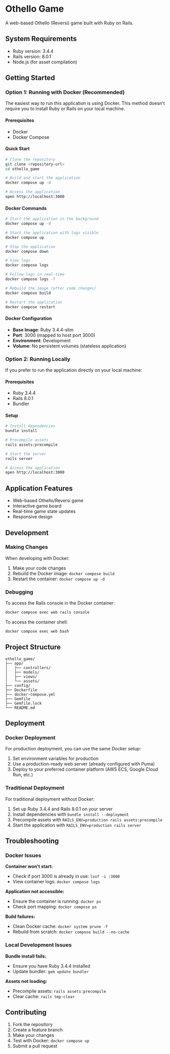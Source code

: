 # Othello Game

A web-based Othello (Reversi) game built with Ruby on Rails.

## System Requirements

* Ruby version: 3.4.4
* Rails version: 8.0.1
* Node.js (for asset compilation)

## Getting Started

### Option 1: Running with Docker (Recommended)

The easiest way to run this application is using Docker. This method doesn't require you to install Ruby or Rails on your local machine.

#### Prerequisites
- Docker
- Docker Compose

#### Quick Start
```bash
# Clone the repository
git clone <repository-url>
cd othello_game

# Build and start the application
docker compose up -d

# Access the application
open http://localhost:3000
```

#### Docker Commands
```bash
# Start the application in the background
docker compose up -d

# Start the application with logs visible
docker compose up

# Stop the application
docker compose down

# View logs
docker compose logs

# Follow logs in real-time
docker compose logs -f

# Rebuild the image (after code changes)
docker compose build

# Restart the application
docker compose restart
```

#### Docker Configuration
- **Base Image**: Ruby 3.4.4-slim
- **Port**: 3000 (mapped to host port 3000)
- **Environment**: Development
- **Volume**: No persistent volumes (stateless application)

### Option 2: Running Locally

If you prefer to run the application directly on your local machine:

#### Prerequisites
- Ruby 3.4.4
- Rails 8.0.1
- Bundler

#### Setup
```bash
# Install dependencies
bundle install

# Precompile assets
rails assets:precompile

# Start the server
rails server

# Access the application
open http://localhost:3000
```

## Application Features

* Web-based Othello/Reversi game
* Interactive game board
* Real-time game state updates
* Responsive design

## Development

### Making Changes

When developing with Docker:

1. Make your code changes
2. Rebuild the Docker image: `docker compose build`
3. Restart the container: `docker compose up -d`

### Debugging

To access the Rails console in the Docker container:
```bash
docker compose exec web rails console
```

To access the container shell:
```bash
docker compose exec web bash
```

## Project Structure

```
othello_game/
├── app/
│   ├── controllers/
│   ├── models/
│   ├── views/
│   └── assets/
├── config/
├── Dockerfile
├── docker-compose.yml
├── Gemfile
├── Gemfile.lock
└── README.md
```

## Deployment

### Docker Deployment

For production deployment, you can use the same Docker setup:

1. Set environment variables for production
2. Use a production-ready web server (already configured with Puma)
3. Deploy to your preferred container platform (AWS ECS, Google Cloud Run, etc.)

### Traditional Deployment

For traditional deployment without Docker:

1. Set up Ruby 3.4.4 and Rails 8.0.1 on your server
2. Install dependencies with `bundle install --deployment`
3. Precompile assets with `RAILS_ENV=production rails assets:precompile`
4. Start the application with `RAILS_ENV=production rails server`

## Troubleshooting

### Docker Issues

**Container won't start:**
- Check if port 3000 is already in use: `lsof -i :3000`
- View container logs: `docker compose logs`

**Application not accessible:**
- Ensure the container is running: `docker ps`
- Check port mapping: `docker compose ps`

**Build failures:**
- Clean Docker cache: `docker system prune -f`
- Rebuild from scratch: `docker compose build --no-cache`

### Local Development Issues

**Bundle install fails:**
- Ensure you have Ruby 3.4.4 installed
- Update bundler: `gem update bundler`

**Assets not loading:**
- Precompile assets: `rails assets:precompile`
- Clear cache: `rails tmp:clear`

## Contributing

1. Fork the repository
2. Create a feature branch
3. Make your changes
4. Test with Docker: `docker compose up`
5. Submit a pull request
